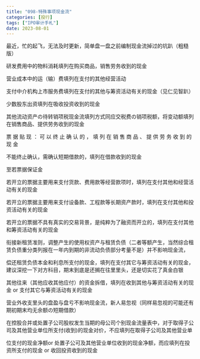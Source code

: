 ```yaml
---
title: "098-特殊事项现金流"
categories: [投行]
tags: ["IPO审计手札"]
date: 2023-08-01
---
```

最近，忙的起飞，无法及时更新，简单盘一盘之前编制现金流掉过的坑趴（粗糙版）

研发费用中的物料消耗填列在购买商品，销售劳务收到的现金

营业成本中的运（输）费填列在支付的其他经营活动

支付中介机构上市服务费填列在支付的其他与筹资活动有关的现金（见仁见智趴）

少数股东出资填列在吸收投资收到的现金

其他流动资产の待转销项税现金流填列方式同应交税费の销项税额，将变动额填列在销售商品、提供劳务收到的现金

票 据 贴 现 ： 可 以 终 止 确 认 的 ， 填 列 在 销 售 商 品 、 提 供 劳 务 收 到 的 现 金

不能终止确认，需确认短期借款的，填列在借款收到的现金

至若票据保证金

若开立的票据主要用来支付货款、费用款等经营款项时，填列在支付其他和经营活动有关的现金

  

若开立的票据主要用来支付设备款、工程款等长期资产款时，填列在支付其他和投资活动有关的现金

若开立的票据不具有真实的交易背景，是纯粹为了融资而开立的，填列在支付其他和筹资活动有关的现金

衔接新租赁准则，调整产生的使用权资产与租赁负债（二者等额产生，当然综合租赁负债重分类列报在一年内到期的非流动负债部分考量不是）并不影响现金流，

偿还租赁负债本金和利息所支付的现金，填列在支付其它与筹资活动有关的现金，建议深挖一下对方科目，期末到底是还搁在往里里头，还是切实花了真金白银

其他往来（其他应收其他应付）的资金拆借，填列在收到其他与筹资活动有关的现金 or 支付其它与筹资活动有关的现金

营业外收支里头的盘盈与盘亏不影响现金流，新人易忽视（同样易忽视的可能还有期初期末均无余额の短期借款）

在控股合并或处置子公司股权发生当期的母公司个别现金流量表中，对于取得子公司及其他营业单位所支付(收到)的现金对价，不应填列在取得子公司及其他营业单

  

位支付的现金净额or 处置子公可及其他营业单位收到的现金净额，而应填列在投资所支付的现金 or 收回投资收到的现金